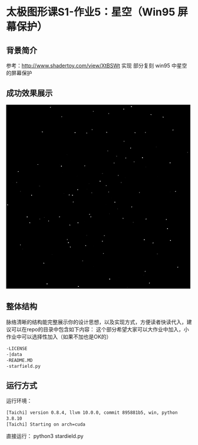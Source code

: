 # 太极图形课S1-作业5：星空（Win95 屏幕保护）

## 背景简介
参考：http://www.shadertoy.com/view/XtBSWt 实现
部分复刻 win95 中星空的屏幕保护
## 成功效果展示
![starfield demo](./data/starfield.gif)
## 整体结构
脉络清晰的结构能完整展示你的设计思想，以及实现方式，方便读者快读代入，建议可以在repo的目录中包含如下内容：
这个部分希望大家可以大作业中加入，小作业中可以选择性加入（如果不加也是OK的）
```
-LICENSE
-|data
-README.MD
-starfield.py
```

## 运行方式
运行环境：
```
[Taichi] version 0.8.4, llvm 10.0.0, commit 895881b5, win, python 3.8.10
[Taichi] Starting on arch=cuda
```
直接运行： python3 stardield.py
